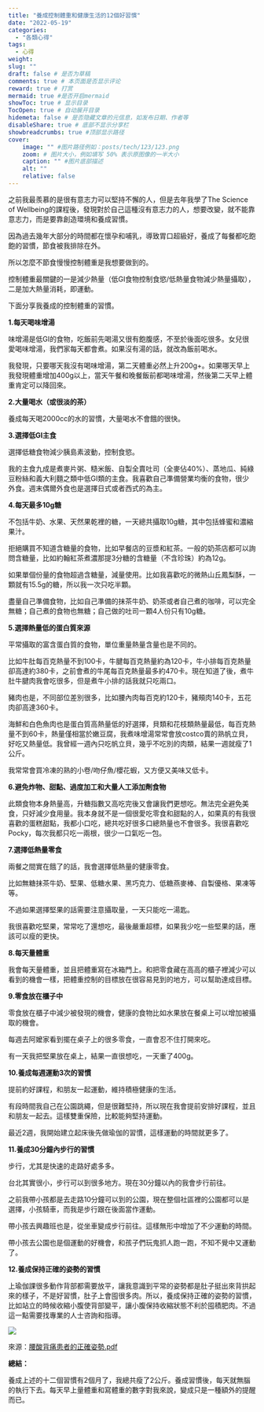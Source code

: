 ```yaml
---
title: "養成控制體重和健康生活的12個好習慣"
date: "2022-05-19"
categories: 
  - "各類心得"
tags: 
  - 心得
weight:
slug: ""
draft: false # 是否为草稿
comments: true # 本页面是否显示评论
reward: true # 打赏
mermaid: true #是否开启mermaid
showToc: true # 显示目录
TocOpen: true # 自动展开目录
hidemeta: false # 是否隐藏文章的元信息，如发布日期、作者等
disableShare: true # 底部不显示分享栏
showbreadcrumbs: true #顶部显示路径
cover:
    image: "" #图片路径例如：posts/tech/123/123.png
    zoom: # 图片大小，例如填写 50% 表示原图像的一半大小
    caption: "" #图片底部描述
    alt: ""
    relative: false
---
```


之前我最羨慕的是很有意志力可以堅持不懈的人，但是去年我學了The Science of Wellbeing的課程後，發現對於自己這種沒有意志力的人，想要改變，就不能靠意志力，而是要靠創造環境和養成習慣。

因為過去幾年大部分的時間都在懷孕和哺乳，導致胃口超級好，養成了每餐都吃飽飽的習慣，節食被我排除在外。

所以怎麼不節食慢慢控制體重是我想要做到的。

控制體重最關鍵的一是減少熱量（低GI食物控制食慾/低熱量食物減少熱量攝取），二是加大熱量消耗，即運動。

下面分享我養成的控制體重的習慣。

**1.每天喝味增湯**

味增湯是低GI的食物，吃飯前先喝湯又很有飽腹感，不至於後面吃很多。女兒很愛喝味增湯，我們家每天都會煮。如果沒有湯的話，就改為飯前喝水。

我發現，只要哪天我沒有喝味增湯，第二天體重必然上升200g+。如果哪天早上我發現體重增加400g以上，當天午餐和晚餐飯前都喝味增湯，然後第二天早上體重肯定可以降回來。

**2.大量喝水（或很淡的茶）**

養成每天喝2000cc的水的習慣，大量喝水不會餓的很快。

**3.選擇低GI主食**

選擇低糖食物減少胰島素波動，控制食慾。

我的主食九成是煮麥片粥、糙米飯、自製全賣吐司（全麥佔40%）、蒸地瓜、純綠豆粉絲和義大利麵之類中低GI類的主食。我喜歡自己準備營業均衡的食物，很少外食。週末偶爾外食也是選擇日式或者西式的為主。

**4.每天最多10g糖**

不包括牛奶、水果、天然果乾裡的糖，一天總共攝取10g糖，其中包括蜂蜜和濃縮果汁。

拒絕購買不知道含糖量的食物，比如早餐店的豆漿和紅茶。一般的奶茶店都可以詢問含糖量，比如約翰紅茶煮濃那提3分糖的含糖量（不含珍珠）約為12g。

如果單個份量的食物超過含糖量，減量使用。比如我喜歡吃的微熱山丘鳳梨酥，一顆就有15.5g的糖，所以我一次只吃半顆。

盡量自己準備食物，比如自己準備的抹茶牛奶、奶茶或者自己煮的咖啡，可以完全無糖；自己煮的食物也無糖；自己做的吐司一顆4人份只有10g糖。

**5.選擇熱量低的蛋白質來源**

平常攝取的富含蛋白質的食物，單位重量熱量含量也是不同的。

比如牛肚每百克熱量不到100卡，牛腱每百克熱量約為120卡，牛小排每百克熱量卻高達約380卡，之前會煮的牛尾每百克熱量最多約470卡。現在知道了後，煮牛肚牛腱肉我會吃很多，但是煮牛小排的話我就只吃兩口。

豬肉也是，不同部位差別很多，比如腰內肉每百克約120卡，豬頰肉140卡，五花肉卻高達360卡。

海鮮和白色魚肉也是蛋白質高熱量低的好選擇，貝類和花枝類熱量最低，每百克熱量不到60卡，熱量僅相當於嫩豆腐，我煮味增湯常常會放costco賣的熟帆立貝，好吃又熱量低。我曾經一週內只吃帆立貝，幾乎不吃別的肉類，結果一週就瘦了1公斤。

我常常會買冷凍的熟的小卷/吻仔魚/櫻花蝦，又方便又美味又低卡。

**6.避免炸物、甜點、過度加工和大量人工添加劑食物**

此類食物本身熱量高，升糖指數又高吃完後又會讓我們更想吃。無法完全避免美食，只好減少食用量。我本身就不是一個很愛吃零食和甜點的人，如果真的有我很喜歡的蛋糕甜點，我都小口吃，總共吃好很多口總熱量也不會很多。我很喜歡吃Pocky，每次我都只吃一兩根，很少一口氣吃一包。

**7.選擇低熱量零食**

兩餐之間實在餓了的話，我會選擇低熱量的健康零食。

比如無糖抹茶牛奶、堅果、低糖水果、黑巧克力、低糖燕麥棒、自製優格、果凍等等。

不過如果選擇堅果的話需要注意攝取量，一天只能吃一湯匙。

我很喜歡吃堅果，常常吃了還想吃，最後嚴重超標，如果我少吃一些堅果的話，應該可以瘦的更快。

**8.每天量體重**

我會每天量體重，並且把體重寫在冰箱門上。和把零食藏在高高的櫃子裡減少可以看到的機會一樣，把體重控制的目標放在很容易見到的地方，可以幫助達成目標。

**9.零食放在櫃子中**

零食放在櫃子中減少被發現的機會，健康的食物比如水果放在餐桌上可以增加被攝取的機會。

每週去阿嬤家看到擺在桌子上的很多零食，一直會忍不住打開來吃。

有一天我把堅果放在桌上，結果一直很想吃，一天重了400g。

**10.養成每週運動3次的習慣**

提前約好課程，和朋友一起運動，維持積極健康的生活。

有段時間我自己在公園跳繩，但是很難堅持，所以現在我會提前安排好課程，並且和朋友一起去。這樣雙重保險，比較能夠堅持運動。

最近2週，我開始建立起床後先做瑜伽的習慣，這樣運動的時間就更多了。

**11.養成30分鐘內步行的習慣**

步行，尤其是快速的走路好處多多。

台北其實很小，步行可以到很多地方。現在30分鐘以內的我會步行前往。

之前我帶小孩都是去走路10分鐘可以到的公園，現在整個社區裡的公園都可以是選擇，小孩騎車，而我是步行跟在後面當作運動。

帶小孩去興趣班也是，從坐車變成步行前往。這樣無形中增加了不少運動的時間。

帶小孩去公園也是個運動的好機會，和孩子們玩鬼抓人跑一跑，不知不覺中又運動了。

**12.養成保持正確的姿勢的習慣**

上瑜伽課很多動作背部都需要放平，讓我意識到平常的姿勢都是肚子挺出來背拱起來的樣子，不是好習慣，肚子上會囤很多肉。所以，養成保持正確的姿勢的習慣，比如站立的時候收縮小腹使背部變平，讓小腹保持收縮狀態不利於囤積肥肉。不過這一點需要找專業的人士咨詢和指導。

![](images/Screen-Shot-2022-03-26-at-9.57.16-AM-1024x438.png)

來源：[腰酸背痛患者的正確姿勢.pdf](https://www.ccgh.com.tw/QAdocument/25000/201803080006201803門診_腰酸背痛患者的正確姿勢.pdf)

**總結：**

養成上述的十二個習慣有2個月了，我總共瘦了2公斤。養成習慣後，每天就無腦的執行下去。每天早上量體重和寫體重的數字對我來說，變成只是一種額外的提醒而已。
